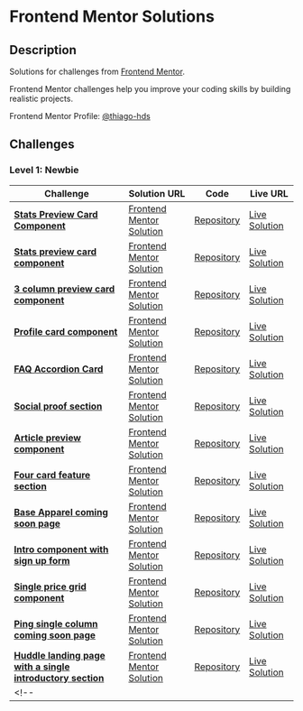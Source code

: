# Frontend Mentor Solutions

## Description

Solutions for challenges from [Frontend Mentor](https://www.frontendmentor.io).

Frontend Mentor challenges help you improve your coding skills by building realistic projects.

Frontend Mentor Profile: [@thiago-hds](https://www.frontendmentor.io/profile/thiago-hds)

## Challenges

### Level 1: Newbie

<!-- prettier-ignore-start -->
| Challenge | Solution URL | Code  | Live URL |
|---|---|---|---|
| **[Stats Preview Card Component](https://www.frontendmentor.io/challenges/stats-preview-card-component-8JqbgoU62)** | [Frontend Mentor Solution](https://www.frontendmentor.io/solutions/mobile-first-solution-using-css-flexbox-DH0njNpyp) | [Repository](./newbie/stats-preview-card-component) | [Live Solution](https://thiago-hds.github.io/frontend-mentor-solutions/newbie/stats-preview-card-component/) |
| **[Stats preview card component](https://www.frontendmentor.io/challenges/stats-preview-card-component-8JqbgoU62)** | [Frontend Mentor Solution](https://www.frontendmentor.io/solutions/mobile-first-solution-using-css-flexbox-DH0njNpyp) | [Repository](./newbie/stats-preview-card-component) | [Live Solution](https://thiago-hds.github.io/frontend-mentor-solutions/newbie/stats-preview-card-component/) |
| **[3 column preview card component](https://www.frontendmentor.io/challenges/3column-preview-card-component-pH92eAR2-)** | [Frontend Mentor Solution](https://www.frontendmentor.io/solutions/mobile-first-solution-using-css-flexbox-WQ9bFBbBG) | [Repository](./newbie/3-column-preview-card-component) | [Live Solution](https://thiago-hds.github.io/frontend-mentor-solutions/newbie/3-column-preview-card-component/) |
| **[Profile card component](https://www.frontendmentor.io/challenges/profile-card-component-cfArpWshJ)** | [Frontend Mentor Solution](https://www.frontendmentor.io/solutions/flexbox-solution-QuuwAzF9a) | [Repository](./newbie/profile-card-component) | [Live Solution](https://thiago-hds.github.io/frontend-mentor-solutions/newbie/profile-card-component/) |
| **[FAQ Accordion Card ](https://www.frontendmentor.io/challenges/profile-card-component-cfArpWshJ)** | [Frontend Mentor Solution](https://www.frontendmentor.io/solutions/faq-accordion-html-css-flexbox-FtB9wUJk5) | [Repository](./newbie/faq-accordion-card) | [Live Solution](https://thiago-hds.github.io/frontend-mentor-solutions/newbie/faq-accordion-card/) |
| **[Social proof section](https://www.frontendmentor.io/challenges/social-proof-section-6e0qTv_bA)** | [Frontend Mentor Solution](https://www.frontendmentor.io/solutions/social-proof-section-with-htmlcss-mobilefirst-bem-and-css-grid-Xyg4mrRKW) | [Repository](./newbie/social-proof-section) | [Live Solution](https://thiago-hds.github.io/frontend-mentor-solutions/newbie/social-proof-section/) |
| **[Article preview component](https://www.frontendmentor.io/challenges/article-preview-component-dYBN_pYFT)** | [Frontend Mentor Solution](https://www.frontendmentor.io/solutions/article-preview-component-htmlcss-grid-EcRX5YrH1) | [Repository](./newbie/article-preview-component) | [Live Solution](https://thiago-hds.github.io/frontend-mentor-solutions/newbie/article-preview-component/) |
| **[Four card feature section](https://www.frontendmentor.io/challenges/four-card-feature-section-weK1eFYK)** | [Frontend Mentor Solution](https://www.frontendmentor.io/solutions/four-card-feature-section-css-grid-cwDweBEws) | [Repository](./newbie/four-card-feature-section) | [Live Solution](https://thiago-hds.github.io/frontend-mentor-solutions/newbie/four-card-feature-section/) |
| **[Base Apparel coming soon page](https://www.frontendmentor.io/challenges/base-apparel-coming-soon-page-5d46b47f8db8a7063f9331a0)** | [Frontend Mentor Solution](https://www.frontendmentor.io/solutions/base-apparel-coming-soon-page-html-css-css-grid-js-ndbJS4vZa) | [Repository](./newbie/base-apparel-coming-soon) | [Live Solution](https://thiago-hds.github.io/frontend-mentor-solutions/newbie/base-apparel-coming-soon/) |
| **[Intro component with sign up form](https://www.frontendmentor.io/challenges/intro-component-with-signup-form-5cf91bd49edda32581d28fd1)** | [Frontend Mentor Solution](https://www.frontendmentor.io/solutions/intro-component-with-sign-up-form-css-grid-js-Bqz0oU4jI) | [Repository](./newbie/intro-component-with-signup-form) | [Live Solution](https://thiago-hds.github.io/frontend-mentor-solutions/newbie/intro-component-with-signup-form/) |
| **[Single price grid component](https://www.frontendmentor.io/challenges/single-price-grid-component-5ce41129d0ff452fec5abbbc/hub/single-price-grid-component-css-grid-flexbox-2t-ERMWgG)** | [Frontend Mentor Solution](https://www.frontendmentor.io/solutions/single-price-grid-component-css-grid-flexbox-2t-ERMWgG) | [Repository](./newbie/single-price-grid-component) | [Live Solution](https://thiago-hds.github.io/frontend-mentor-solutions/newbie/single-price-grid-component/) |
| **[Ping single column coming soon page](https://www.frontendmentor.io/challenges/ping-single-column-coming-soon-page-5cadd051fec04111f7b848da/hub/ping-single-column-coming-soon-page-sFhq_neWf)** | [Frontend Mentor Solution](https://www.frontendmentor.io/solutions/ping-single-column-coming-soon-page-html-css-js-84ULxl5TP) | [Repository](./newbie/ping-coming-soon-page) | [Live Solution](https://thiago-hds.github.io/frontend-mentor-solutions/newbie/ping-coming-soon-page) |
| **[Huddle landing page with a single introductory section](https://www.frontendmentor.io/challenges/huddle-landing-page-with-a-single-introductory-section-B_2Wvxgi0)** | [Frontend Mentor Solution](https://www.frontendmentor.io/solutions/huddle-landing-page-html-css-grid-flexbox-STQ4kX3o-) | [Repository](./newbie/huddle-landing-page-with-single-introductory-section) | [Live Solution](https://thiago-hds.github.io/frontend-mentor-solutions/newbie/huddle-landing-page-with-single-introductory-section/) |
<!-- |  |  |  |  | -->
<!-- prettier-ignore-end -->

